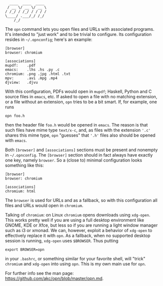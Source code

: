 ```
  ____  ____  ____
 / __ \/ __ \/ __ \
/ /_/ / /_/ / / / /
\____/ .___/_/ /_/
    /_/            
```

The `opn` command lets you open files and URLs with associated
programs. It's intended to "just work" and to be trivial to
configure. Its configuration resides in `~/.opnconfig`; here's an
example:

```
[browser]
browser: chromium

[associations]
mupdf:    .pdf
emacs:    .lhs .hs .py .c
chromium: .png .jpg .html .txt
mpv:      .avi .mpg .mp4
djview:   .djvu
```

With this configuration, PDFs would open in `mupdf`; Haskell, Python and
C source files in `emacs`, etc.  If asked to open a file with no
matching extension, or a file without an extension, `opn` tries to be a
bit smart. If, for example, one runs

```
opn foo.h
```

then the header file `foo.h` would be opened in `emacs`. The reason is
that such files have mime type `text/x-c`, and, as files with the
extension `'.c'` shares this mime type, `opn` "guesses" that `'.h'` files
also should be opened with `emacs`.

Both `[browser]` and `[associations]` sections must be present and
nonempty in `~/.opnconfig`. The `[browser]` section should in fact
always have exactly one key, namely `browser`. So a (close to) minimal
configuration looks something like this:

```
[browser]
browser: chromium

[associations]
chromium: html
```

The `browser` is used for URLs and as a fallback, so with this
configuration all files and URLs would open in `chromium`.

Talking of `chromium`: on Linux `chromium` opens downloads using
`xdg-open`. This works pretty well if you are using a full desktop
environment like GNOME, KDE or Xfce, but less so if you are running a
light window manager such as i3 or xmonad.  We can, however, exploit a
behavior of `xdg-open` to effectively replace it with `opn`. As a
fallback, when no supported desktop session is running, `xdg-open` uses
`$BROWSER`. Thus putting

```
export BROWSER=opn
```

in your `.bashrc`, or something similar for your favorite shell, will
"trick" `chromium` and `xdg-open` into using `opn`. This is my own main
use for `opn`.

For further info see the man page:
<https://github.com/akc/opn/blob/master/opn.md>.
